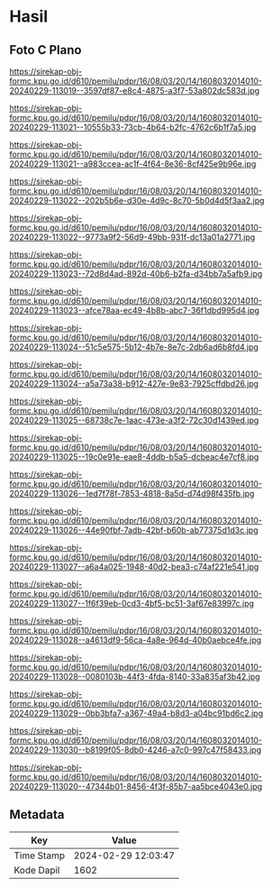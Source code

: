 # Hasil

## Foto C Plano

https://sirekap-obj-formc.kpu.go.id/d610/pemilu/pdpr/16/08/03/20/14/1608032014010-20240229-113019--3597df87-e8c4-4875-a3f7-53a802dc583d.jpg

https://sirekap-obj-formc.kpu.go.id/d610/pemilu/pdpr/16/08/03/20/14/1608032014010-20240229-113021--10555b33-73cb-4b64-b2fc-4762c6b1f7a5.jpg

https://sirekap-obj-formc.kpu.go.id/d610/pemilu/pdpr/16/08/03/20/14/1608032014010-20240229-113021--a983ccea-ac1f-4f64-8e36-8cf425e9b96e.jpg

https://sirekap-obj-formc.kpu.go.id/d610/pemilu/pdpr/16/08/03/20/14/1608032014010-20240229-113022--202b5b6e-d30e-4d9c-8c70-5b0d4d5f3aa2.jpg

https://sirekap-obj-formc.kpu.go.id/d610/pemilu/pdpr/16/08/03/20/14/1608032014010-20240229-113022--9773a9f2-56d9-49bb-931f-dc13a01a2771.jpg

https://sirekap-obj-formc.kpu.go.id/d610/pemilu/pdpr/16/08/03/20/14/1608032014010-20240229-113023--72d8d4ad-892d-40b6-b2fa-d34bb7a5afb9.jpg

https://sirekap-obj-formc.kpu.go.id/d610/pemilu/pdpr/16/08/03/20/14/1608032014010-20240229-113023--afce78aa-ec49-4b8b-abc7-36f1dbd995d4.jpg

https://sirekap-obj-formc.kpu.go.id/d610/pemilu/pdpr/16/08/03/20/14/1608032014010-20240229-113024--51c5e575-5b12-4b7e-8e7c-2db6ad6b8fd4.jpg

https://sirekap-obj-formc.kpu.go.id/d610/pemilu/pdpr/16/08/03/20/14/1608032014010-20240229-113024--a5a73a38-b912-427e-9e83-7925cffdbd26.jpg

https://sirekap-obj-formc.kpu.go.id/d610/pemilu/pdpr/16/08/03/20/14/1608032014010-20240229-113025--68738c7e-1aac-473e-a3f2-72c30d1439ed.jpg

https://sirekap-obj-formc.kpu.go.id/d610/pemilu/pdpr/16/08/03/20/14/1608032014010-20240229-113025--19c0e91e-eae8-4ddb-b5a5-dcbeac4e7cf8.jpg

https://sirekap-obj-formc.kpu.go.id/d610/pemilu/pdpr/16/08/03/20/14/1608032014010-20240229-113026--1ed7f78f-7853-4818-8a5d-d74d98f435fb.jpg

https://sirekap-obj-formc.kpu.go.id/d610/pemilu/pdpr/16/08/03/20/14/1608032014010-20240229-113026--44e90fbf-7adb-42bf-b60b-ab77375d1d3c.jpg

https://sirekap-obj-formc.kpu.go.id/d610/pemilu/pdpr/16/08/03/20/14/1608032014010-20240229-113027--a6a4a025-1948-40d2-bea3-c74af221e541.jpg

https://sirekap-obj-formc.kpu.go.id/d610/pemilu/pdpr/16/08/03/20/14/1608032014010-20240229-113027--1f6f39eb-0cd3-4bf5-bc51-3af67e83997c.jpg

https://sirekap-obj-formc.kpu.go.id/d610/pemilu/pdpr/16/08/03/20/14/1608032014010-20240229-113028--a4613df9-56ca-4a8e-964d-40b0aebce4fe.jpg

https://sirekap-obj-formc.kpu.go.id/d610/pemilu/pdpr/16/08/03/20/14/1608032014010-20240229-113028--0080103b-44f3-4fda-8140-33a835af3b42.jpg

https://sirekap-obj-formc.kpu.go.id/d610/pemilu/pdpr/16/08/03/20/14/1608032014010-20240229-113029--0bb3bfa7-a367-49a4-b8d3-a04bc91bd6c2.jpg

https://sirekap-obj-formc.kpu.go.id/d610/pemilu/pdpr/16/08/03/20/14/1608032014010-20240229-113030--b8199f05-8db0-4246-a7c0-997c47f58433.jpg

https://sirekap-obj-formc.kpu.go.id/d610/pemilu/pdpr/16/08/03/20/14/1608032014010-20240229-113020--47344b01-8456-4f3f-85b7-aa5bce4043e0.jpg


## Metadata

| Key        | Value               |
| ---------- | ------------------- |
| Time Stamp | 2024-02-29 12:03:47 |
| Kode Dapil | 1602                |



